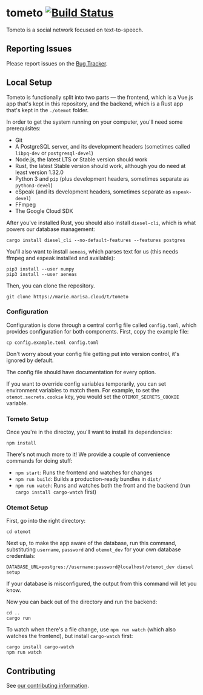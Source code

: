 # tometo [![Build Status](https://ci.marisa.cloud/api/badges/t/tometo/status.svg)](https://ci.marisa.cloud/t/tometo)

Tometo is a social network focused on text-to-speech.

## Reporting Issues

Please report issues on the [Bug Tracker](https://bugs.marisa.cloud/projects/tometo).

## Local Setup

Tometo is functionally split into two parts — the frontend, which is a Vue.js
app that's kept in this repository, and the backend, which is a Rust app that's
kept in the `./otemot` folder.

In order to get the system running on your computer, you'll need some
prerequisites:

- Git
- A PostgreSQL server, and its development headers (sometimes called `libpq-dev` or `postgresql-devel`)
- Node.js, the latest LTS or Stable version should work
- Rust, the latest Stable version should work, although you do need at least
  version 1.32.0
- Python 3 and `pip`
  (plus development headers, sometimes separate as `python3-devel`)
- eSpeak (and its development headers, sometimes separate as `espeak-devel`)
- FFmpeg
- The Google Cloud SDK

After you've installed Rust, you should also install `diesel-cli`, which is what
powers our database management:

```
cargo install diesel_cli --no-default-features --features postgres
```

You'll also want to install `aeneas`, which parses text for us (this needs
ffmpeg and espeak installed and available):

```
pip3 install --user numpy 
pip3 install --user aeneas 
```

Then, you can clone the repository.

```
git clone https://marie.marisa.cloud/t/tometo
```

### Configuration

Configuration is done through a central config file called `config.toml`, which
provides configuration for both components. First, copy the example file:

```
cp config.example.toml config.toml
```

Don't worry about your config file getting put into version control, it's ignored
by default.

The config file should have documentation for every option.

If you want to override config variables temporarily, you can set environment variables
to match them. For example, to set the `otemot.secrets.cookie` key, you would set the
`OTEMOT_SECRETS_COOKIE` variable.

### Tometo Setup

Once you're in the directoy, you'll want to install its dependencies:

```
npm install
```

There's not much more to it! We provide a couple of convenience commands for
doing stuff:

- `npm start`: Runs the frontend and watches for changes
- `npm run build`: Builds a production-ready bundles in `dist/`
- `npm run watch`: Runs and watches both the front and the backend (run `cargo install cargo-watch` first)

### Otemot Setup

First, go into the right directory:

```
cd otemot
```

Next up, to make the app aware of the database, run this command, substituting `username`,
`password` and `otemot_dev` for your own database credentials:

```
DATABASE_URL=postgres://username:password@localhost/otemot_dev diesel setup
```

If your database is misconfigured, the output from this command will let you
know.

Now you can back out of the directory and run the backend:

```
cd ..
cargo run
```

To watch when there's a file change, use `npm run watch` (which also watches
the frontend), but install `cargo-watch` first:

```
cargo install cargo-watch
npm run watch
```

## Contributing

See [our contributing information](https://docs.tometo.org/contributing).


